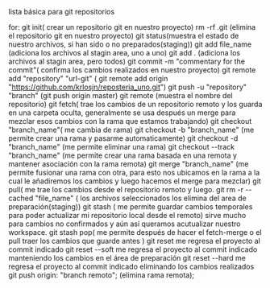 lista básica para git repositorios

for:
  git init( crear un repositorio  git en nuestro proyecto)
  rm -rf .git (elimina el repositorio git en nuestro proyecto)
  git status(muestra el estado de nuestro archivos, si han sido o no preparados(staging))
  git add file_name (adiciona los archivos al stagin area, uno a uno) 
  git add . (adiciona los archivos al stagin area, pero todos)
  git commit -m "commentary for the commit"( confirma los cambios realizados en nuestro proyecto)
  git remote add "repository" "url-git" ( git remote add origin "https://github.com/krlosjn/reposteria_uno.git")
  git push -u "repository" "branch" (git push origin master)
  git remote (muestra el nombre del repositorio)
  git fetch( trae los cambios de un repositorio remoto y los guarda en una carpeta oculta, generalmente se usa después un merge para mezclar esos cambios con la rama 
  que estamos trabajando)
  git checkout "branch_name"( me cambia de rama)
  git checkout -b "branch_name" (me permite crear una rama y pasarme automaticamente)
  git checkout -d "branch_name" (me permite eliminar una rama)
  git checkout --track "branch_name" (me permite crear una rama basada en una remota y mantener asociación con la rama remota)
  git merge "branch_name" (me permite fusionar una rama con otra, para esto nos ubicamos en la rama a la cual le añadiremos los cambios y luego 
  hacemos el merge para mezclar)
  git pull( me trae los cambios desde el repositorio remoto y luego.
  git rm -r --cached "file_name" ( los archivos seleccionados los elimina del area de preparación(staging))
  git stash ( me permite guardar cambios temporales para poder actualizar mi repositorio local desde el remoto) sirve mucho para cambios no confirmados
  y aún así queramos acutualizar nuestro workspace. 
  git stash pop( me permite después de hacer el fetch-merge o el pull traer los cambios que guarde antes )
  git reset me regresa el proyecto al commit indicado
  git reset --soft me regresa el proyecto al commit indicado manteniendo los cambios en el área de preparación 
  git reset --hard me regresa el proyecto al commit indicado eliminando los cambios realizados
  git push origin: "branch remoto"; (elimina rama remota);
